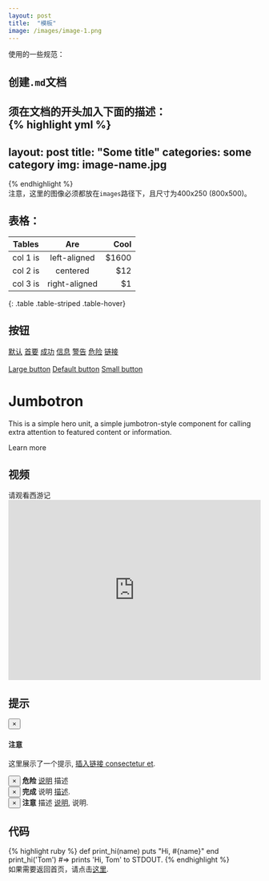 ```yaml
---
layout: post
title:  "模板"
image: /images/image-1.png
---
```


使用的一些规范：  
## 创建`.md`文档  
须在文档的开头加入下面的描述：  
{% highlight yml %}
---
layout: post
title:  "Some title"
categories: some category
img: image-name.jpg
---
{% endhighlight %}  
注意，这里的图像必须都放在``images``路径下，且尺寸为400x250 (800x500)。  

## 表格：
| Tables   |      Are      |  Cool |
|----------|:-------------:|------:|
| col 1 is |  left-aligned | $1600 |
| col 2 is |    centered   |   $12 |
| col 3 is | right-aligned |    $1 |
{: .table .table-striped .table-hover}

## 按钮
<a href="#" class="btn btn-default">默认</a>
<a href="#" class="btn btn-primary">首要</a>
<a href="#" class="btn btn-success">成功</a>
<a href="#" class="btn btn-info">信息</a>
<a href="#" class="btn btn-warning">警告</a>
<a href="#" class="btn btn-danger">危险</a>
<a href="#" class="btn btn-link">链接</a>
<br /><br />
<a href="#" class="btn btn-primary btn-lg">Large button</a>
<a href="#" class="btn btn-primary">Default button</a>
<a href="#" class="btn btn-primary btn-sm">Small button</a>  
<div class="jumbotron">
  <h1>Jumbotron</h1>
  <p>This is a simple hero unit, a simple jumbotron-style component for calling extra attention to featured content or information.</p>
  <p><a class="btn btn-primary btn-lg">Learn more</a></p>
</div>

## 视频  
请观看西游记<iframe width="100%" height="360" src="https://www.bilibili.com/video/av243343066?t=399.9" frameborder="0" allowfullscreen></iframe>  

## 提示
<div class="alert alert-dismissible alert-warning">
  <button type="button" class="close" data-dismiss="alert">&times;</button>
  <h4>注意</h4>
  <p>这里展示了一个提示, <a href="#" class="alert-link">插入链接 consectetur et</a>.</p>
</div>

<div class="row">
    <div class="col-md-4">
        <div class="alert alert-dismissible alert-danger">
          <button type="button" class="close" data-dismiss="alert">&times;</button>
          <strong>危险</strong> <a href="#" class="alert-link">说明</a> 描述
          </div>
    </div>



   <div class="col-md-4">
        <div class="alert alert-dismissible alert-success">
          <button type="button" class="close" data-dismiss="alert">&times;</button>
          <strong>完成</strong> 说明 <a href="#" class="alert-link">描述</a>.
        </div>
    </div>



   <div class="col-md-4">
        <div class="alert alert-dismissible alert-info">
          <button type="button" class="close" data-dismiss="alert">&times;</button>
          <strong>注意</strong> 描述 <a href="#" class="alert-link">说明</a>, 说明.
        </div>
    </div>
</div>  

## 代码  
{% highlight ruby %}
def print_hi(name)
  puts "Hi, #{name}"
end
print_hi('Tom')
#=> prints 'Hi, Tom' to STDOUT.
{% endhighlight %}  
如果需要返回首页，请点击[这里][link1].  

[link1]: https://yz14.github.io/p5